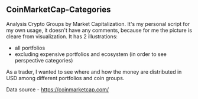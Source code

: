## CoinMarketCap-Categories
Analysis Crypto Groups by Market Capitalization.
It's my personal script for my own usage, it doesn't have any comments, because for me the picture is cleare from visualization.
It has 2 illustrations:
- all portfolios 
- excluding expensive portfolios and ecosystem (in order to see perspective categories)

As a trader, I wanted to see where and how the money are distributed in USD among different portfolios and coin groups.

Data source - https://coinmarketcap.com/

